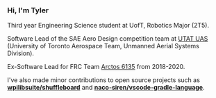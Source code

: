 ### Hi, I'm Tyler
Third year Engineering Science student at UofT, Robotics Major (2T5).

Software Lead of the SAE Aero Design competition team at [UTAT UAS](https://www.utat.ca/uas) (University of Toronto Aerospace Team, Unmanned Aerial Systems Division).

Ex-Software Lead for FRC Team [Arctos 6135](https://www.arctos6135.com/) from 2018-2020.

I've also made minor contributions to open source projects such as [**wpilibsuite/shuffleboard**](https://github.com/wpilibsuite/shuffleboard) and [**naco-siren/vscode-gradle-language**](https://github.com/naco-siren/vscode-gradle-language).
 
